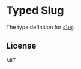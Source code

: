 # Typed Slug

The type definition for [`slug`](https://github.com/dodo/node-slug).

## License

MIT
